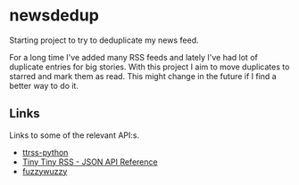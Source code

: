 # newsdedup
Starting project to try to deduplicate my news feed. 

For a long time I've added many RSS feeds and lately I've had lot of duplicate
entries for big stories. With this project I aim to move duplicates to starred
and mark them as read. This might change in the future if I find a better way
to do it.

## Links
Links to some of the relevant API:s.
* [ttrss-python](http://ttrss-python.readthedocs.org/en/latest/)
* [Tiny Tiny RSS - JSON API Reference](https://tt-rss.org/redmine/projects/tt-rss/wiki/JsonApiReference)
* [fuzzywuzzy](https://github.com/seatgeek/fuzzywuzzy)
